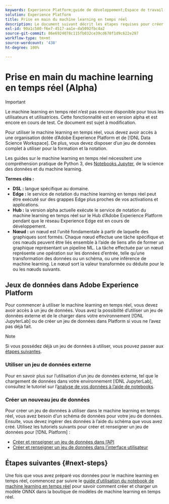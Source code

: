 ```yaml
---
keywords: Experience Platform;guide de développement;Espace de travail de science des données;rubriques les plus consultées;machine learning en temps réel;
solution: Experience Platform
title: Prise en main du machine learning en temps réel
description: Le document suivant décrit les étapes requises pour créer un modèle de machine learning en temps réel dans Adobe Experience Platform.
exl-id: 90a1c580-f6e7-4517-aa1e-da5092fbc4a2
source-git-commit: 86e6924078c115fb032ce39cd678f1d9c622e297
workflow-type: tm+mt
source-wordcount: '438'
ht-degree: 100%

---
```


# Prise en main du machine learning en temps réel (Alpha)

>[!IMPORTANT]
>
>Le machine learning en temps réel n’est pas encore disponible pour tous les utilisateurs et utilisatrices. Cette fonctionnalité est en version alpha et est encore en cours de test. Ce document est sujet à modification.

Pour utiliser le machine learning en temps réel, vous devez avoir accès à une organisation dotée d’Adobe Experience Platform et de [!DNL Data Science Workspace]. De plus, vous devez disposer d’un jeu de données complet à utiliser pour la formation et la notation.

Les guides sur le machine learning en temps réel nécessitent une compréhension pratique de Python 3, des [Notebooks Jupyter](../jupyterlab/overview.md), de la science des données et du machine learning.

**Termes clés :**

- **DSL :** langue spécifique au domaine.
- **Edge :** le service de notation du machine learning en temps réel peut être exécuté sur des grappes Edge plus proches de vos activations et applications.
- **Hub :** la version alpha actuelle exécute le service de notation du machine learning en temps réel sur le Hub d’Adobe Experience Platform pendant que le réseau Experience Edge est en cours de développement.
- **Nœud :** un nœud est l’unité fondamentale à partir de laquelle des graphiques sont formés. Chaque nœud effectue une tâche spécifique et ces nœuds peuvent être liés ensemble à l’aide de liens afin de former un graphique représentant un pipeline ML. La tâche effectuée par un nœud représente une opération sur les données d’entrée, telle qu’une transformation des données ou un schéma, ou une inférence de machine learning. Le nœud sort la valeur transformée ou déduite pour le ou les nœuds suivants.

## Jeux de données dans Adobe Experience Platform

Pour commencer à utiliser le machine learning en temps réel, vous devez avoir accès à un jeu de données. Vous avez la possibilité d’utiliser un jeu de données externe et de le charger dans votre environnement [!DNL JupyterLab] ou de créer un jeu de données dans Platform si vous ne l’avez pas déjà fait.

>[!NOTE]
>
>Si vous possédez déjà un jeu de données à utiliser, vous pouvez passer aux [étapes suivantes](#next-steps).

### Utiliser un jeu de données externe

Pour en savoir plus sur l’utilisation d’un jeu de données externe, tel que le chargement de données dans votre environnement [!DNL JupyterLab], consultez le tutoriel sur l’[analyse de vos données à l’aide de notebooks](../jupyterlab/analyze-your-data.md#external-data).

### Créer un nouveau jeu de données

Pour créer un jeu de données à utiliser dans le machine learning en temps réel, vous avez besoin d’un schéma de données pour votre jeu de données. Ensuite, vous devez ingérer des données à l’aide du schéma que vous avez créé. Utilisez les tutoriels suivants pour créer et renseigner un jeu de données pour [!DNL Platform] :

- [Créer et renseigner un jeu de données dans l’API](../../catalog/datasets/create.md)
- [Créer et renseigner un jeu de données dans l’interface utilisateur](../../ingestion/tutorials/ingest-batch-data.md)

## Étapes suivantes {#next-steps}

Une fois que vous avez préparé vos données pour le machine learning en temps réel, commencez par suivre le [guide d’utilisation du notebook de machine learning en temps réel](./rtml-authoring-notebook.md) pour savoir comment créer et charger un modèle ONNX dans la boutique de modèles de machine learning en temps réel.
